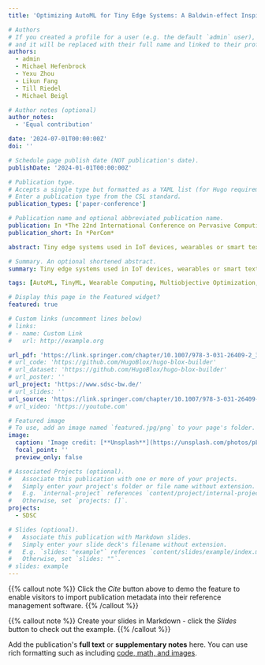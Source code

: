 ```yaml
---
title: 'Optimizing AutoML for Tiny Edge Systems: A Baldwin-effect Inspired Genetic Algorithm'

# Authors
# If you created a profile for a user (e.g. the default `admin` user), write the username (folder name) here
# and it will be replaced with their full name and linked to their profile.
authors:
  - admin
  - Michael Hefenbrock
  - Yexu Zhou
  - Likun Fang
  - Till Riedel
  - Michael Beigl

# Author notes (optional)
author_notes:
  - 'Equal contribution'

date: '2024-07-01T00:00:00Z'
doi: ''

# Schedule page publish date (NOT publication's date).
publishDate: '2024-01-01T00:00:00Z'

# Publication type.
# Accepts a single type but formatted as a YAML list (for Hugo requirements).
# Enter a publication type from the CSL standard.
publication_types: ['paper-conference']

# Publication name and optional abbreviated publication name.
publication: In *The 22nd International Conference on Pervasive Computing and Communications*
publication_short: In *PerCom*

abstract: Tiny edge systems used in IoT devices, wearables or smart textiles are characterized by the need of processing complex sensor data streams under various device constraints. Due to the high number of constraints and the complexity of the optimization of the hyper-parameter space for machine learning based processing, genetic algorithms (GAs) seem to be a perfect fit to enable AutoML for those embedded devices. However, due to aspects such as the high interdependence between optimization parameters, the simultaneous existence of multiple conflicting objectives and complex effects of embedded feature engineering, we made the experience that GA approaches fail to converge within this high dimensional design space. We introduce a novel Genetic Algorithm (GA) customized for AutoML tasks, addressing the unique challenges posed by highly embedded machine learning domains. The proposed approach addresses parameter interdependencies through utilizing the Baldwin-effect in biological evolution, enhances resource utilization by early elimination of less promising individuals, and augments the insufficient capabilities of existing machine learning features via the integration of carefully designed neural network features. Empirical evaluations conducted on two benchmark datasets support the superiority of our proposed method over conventional genetic algorithms. Furthermore, we demonstrate the effect of the different components introduced by our algorithms through an ablation study.

# Summary. An optional shortened abstract.
summary: Tiny edge systems used in IoT devices, wearables or smart textiles are characterized by the need of processing complex sensor data streams under various device constraints. Due to the high number of constraints and the complexity of the optimization of the hyper-parameter space for machine learning based processing, genetic algorithms (GAs) seem to be a perfect fit to enable AutoML for those embedded devices.  We introduce a novel Genetic Algorithm (GA) customized for AutoML tasks, addressing the unique challenges posed by highly embedded machine learning domains.

tags: [AutoML, TinyML, Wearable Computing, Multiobjective Optimization, Pervasive Sensing]

# Display this page in the Featured widget?
featured: true

# Custom links (uncomment lines below)
# links:
# - name: Custom Link
#   url: http://example.org

url_pdf: 'https://link.springer.com/chapter/10.1007/978-3-031-26409-2_35'
# url_code: 'https://github.com/HugoBlox/hugo-blox-builder'
# url_dataset: 'https://github.com/HugoBlox/hugo-blox-builder'
# url_poster: ''
url_project: 'https://www.sdsc-bw.de/'
# url_slides: ''
url_source: 'https://link.springer.com/chapter/10.1007/978-3-031-26409-2_35'
# url_video: 'https://youtube.com'

# Featured image
# To use, add an image named `featured.jpg/png` to your page's folder.
image:
  caption: 'Image credit: [**Unsplash**](https://unsplash.com/photos/pLCdAaMFLTE)'
  focal_point: ''
  preview_only: false

# Associated Projects (optional).
#   Associate this publication with one or more of your projects.
#   Simply enter your project's folder or file name without extension.
#   E.g. `internal-project` references `content/project/internal-project/index.md`.
#   Otherwise, set `projects: []`.
projects:
  - SDSC

# Slides (optional).
#   Associate this publication with Markdown slides.
#   Simply enter your slide deck's filename without extension.
#   E.g. `slides: "example"` references `content/slides/example/index.md`.
#   Otherwise, set `slides: ""`.
# slides: example
---
```


{{% callout note %}}
Click the _Cite_ button above to demo the feature to enable visitors to import publication metadata into their reference management software.
{{% /callout %}}

{{% callout note %}}
Create your slides in Markdown - click the _Slides_ button to check out the example.
{{% /callout %}}

Add the publication's **full text** or **supplementary notes** here. You can use rich formatting such as including [code, math, and images](https://docs.hugoblox.com/content/writing-markdown-latex/).
